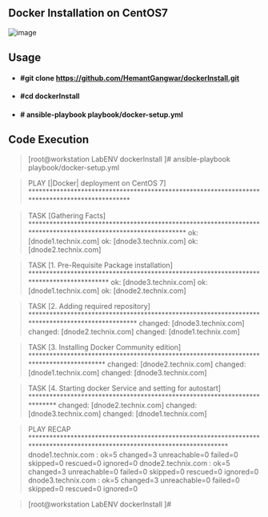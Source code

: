 ## Docker Installation on CentOS7

![image](https://user-images.githubusercontent.com/38517925/87787631-970bd100-c859-11ea-8da5-b7f93d0acba4.png)

## Usage

* #### #git clone https://github.com/HemantGangwar/dockerInstall.git
* #### #cd dockerInstall
* #### # ansible-playbook playbook/docker-setup.yml

## Code Execution

> [root@workstation LabENV dockerInstall ]# ansible-playbook playbook/docker-setup.yml

> PLAY [|Docker| deployment on CentOS 7] ***********************************************************************************************

> TASK [Gathering Facts] ***************************************************************************************************************
> ok: [dnode1.technix.com]
> ok: [dnode3.technix.com]
> ok: [dnode2.technix.com]

> TASK [1. Pre-Requisite Package installation] *****************************************************************************************
> ok: [dnode3.technix.com]
> ok: [dnode1.technix.com]
> ok: [dnode2.technix.com]

> TASK [2. Adding required repository] *************************************************************************************************
> changed: [dnode3.technix.com]
> changed: [dnode2.technix.com]
> changed: [dnode1.technix.com]

> TASK [3. Installing Docker Community edition] ****************************************************************************************
> changed: [dnode2.technix.com]
> changed: [dnode1.technix.com]
> changed: [dnode3.technix.com]

> TASK [4. Starting docker Service and setting for autostart] **************************************************************************
> changed: [dnode2.technix.com]
> changed: [dnode3.technix.com]
> changed: [dnode1.technix.com]

> PLAY RECAP ***************************************************************************************************************************
> dnode1.technix.com         : ok=5    changed=3    unreachable=0    failed=0    skipped=0    rescued=0    ignored=0
> dnode2.technix.com         : ok=5    changed=3    unreachable=0    failed=0    skipped=0    rescued=0    ignored=0
> dnode3.technix.com         : ok=5    changed=3    unreachable=0    failed=0    skipped=0    rescued=0    ignored=0

> [root@workstation LabENV dockerInstall ]#
